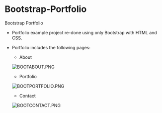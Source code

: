 # Bootstrap-Portfolio

Bootstrap Portfolio

* Portfolio example project re-done using only Bootstrap with HTML and CSS.

* Portfolio includes the following pages:

    * About

    ![BOOTABOUT.PNG](./images/bootabout.png)
    
    * Portfolio

    ![BOOTPORTFOLIO.PNG](../images/bootportfolio.png)
    
    * Contact

    ![BOOTCONTACT.PNG](../images/bootcontact.png)